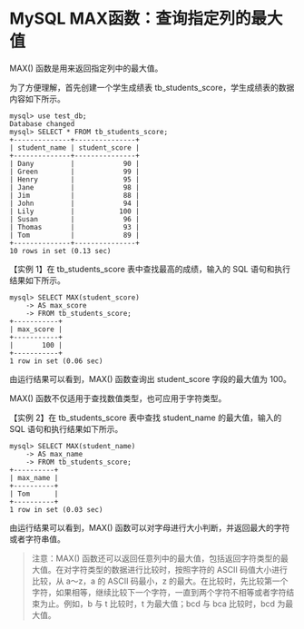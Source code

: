# MySQL MAX函数：查询指定列的最大值



MAX() 函数是用来返回指定列中的最大值。



为了方便理解，首先创建一个学生成绩表 tb_students_score，学生成绩表的数据内容如下所示。

```mysql
mysql> use test_db;
Database changed
mysql> SELECT * FROM tb_students_score;
+--------------+---------------+
| student_name | student_score |
+--------------+---------------+
| Dany         |            90 |
| Green        |            99 |
| Henry        |            95 |
| Jane         |            98 |
| Jim          |            88 |
| John         |            94 |
| Lily         |           100 |
| Susan        |            96 |
| Thomas       |            93 |
| Tom          |            89 |
+--------------+---------------+
10 rows in set (0.13 sec)
```

【实例 1】在 tb_students_score 表中查找最高的成绩，输入的 SQL 语句和执行结果如下所示。

```mysql
mysql> SELECT MAX(student_score)
    -> AS max_score
    -> FROM tb_students_score;
+-----------+
| max_score |
+-----------+
|       100 |
+-----------+
1 row in set (0.06 sec)
```

由运行结果可以看到，MAX() 函数查询出 student_score 字段的最大值为 100。



MAX() 函数不仅适用于查找数值类型，也可应用于字符类型。

【实例 2】在 tb_students_score 表中查找 student_name 的最大值，输入的 SQL 语句和执行结果如下所示。

```mysql
mysql> SELECT MAX(student_name)
    -> AS max_name
    -> FROM tb_students_score;
+----------+
| max_name |
+----------+
| Tom      |
+----------+
1 row in set (0.03 sec)
```

由运行结果可以看到，MAX() 函数可以对字母进行大小判断，并返回最大的字符或者字符串值。

> 注意：MAX() 函数还可以返回任意列中的最大值，包括返回字符类型的最大值。在对字符类型的数据进行比较时，按照字符的 ASCII 码值大小进行比较，从 a～z，a 的 ASCII 码最小，z 的最大。在比较时，先比较第一个字符，如果相等，继续比较下一个字符，一直到两个字符不相等或者字符结束为止。例如，b 与 t 比较时，t 为最大值；bcd 与 bca 比较时，bcd 为最大值。

